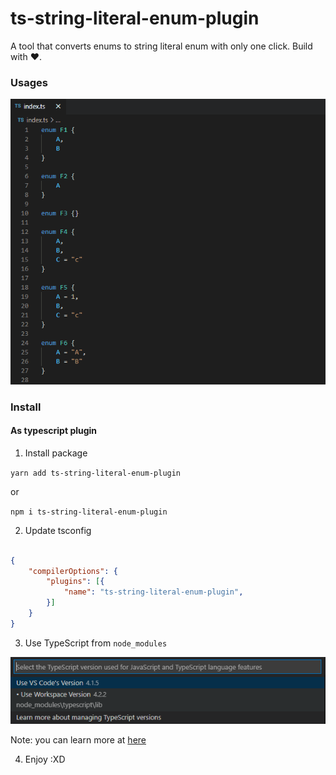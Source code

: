 # ts-string-literal-enum-plugin

A tool that converts enums to string literal enum with only one click. Build with ❤️.

### Usages

![Usages](docs/summary.gif)


### Install

#### As typescript plugin

1. Install package

`yarn add ts-string-literal-enum-plugin`

or

`npm i ts-string-literal-enum-plugin`

2. Update tsconfig

```json

{
    "compilerOptions": {
        "plugins": [{
            "name": "ts-string-literal-enum-plugin",
        }]
    }
}

```

3. Use TypeScript from `node_modules`

![select_typescript_version](docs/select_typescript.png)

Note: you can learn more at [here](https://code.visualstudio.com/docs/typescript/typescript-compiling#_using-newer-typescript-versions)

4. Enjoy :XD
